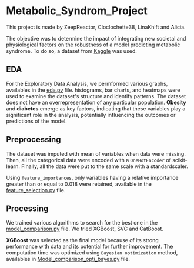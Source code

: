 # Metabolic_Syndrom_Project

This project is made by ZeepReactor, Cloclochette38, LinaKhlft and Alicia.

The objective was to determine the impact of integrating new societal and physiological factors on the robustness of a model predicting metabolic syndrome. To do so, a dataset from [Kaggle](https://www.kaggle.com/datasets/antimoni/metabolic-syndrome) was used.

## EDA 

For the Exploratory Data Analysis, we permformed various graphs, availables in the [eda.py](https://github.com/ZeepReactorr/Metabolic_Syndrom_Project/blob/main/eda.py) file. histograms, bar charts, and heatmaps were used to examine the dataset's structure and identify patterns.
The dataset does not have an overrepresentation of any particular population. **Obesity** and **diabetes** emerge as key factors, indicating that these variables play a significant role in the analysis, potentially influencing the outcomes or predictions of the model.

## Preprocessing

The dataset was imputed with mean of variables when data were missing. Then, all the categorical data were encoded with a `OneHotEncoder` of scikit-learn. Finally, all the data were put to the same scale with a standardscaler.

Using `feature_importances`, only variables having a relative importance greater than or equal to 0.018 were retained, available in the [feature_selection.py](https://github.com/ZeepReactorr/Metabolic_Syndrom_Project/blob/main/feature_selection.py) file.

## Processing 

We trained various algorithms to search for the best one in the [model_comparison.py](https://github.com/ZeepReactorr/Metabolic_Syndrom_Project/blob/main/model_comparison.py) file. We tried XGBoost, SVC and CatBoost.

**XGBoost** was selected as the final model because of its strong performance with data and its potential for further improvement. The computation time was optimized using `Bayesian optimization` method, availables in [Model_comparison_opti_bayes.py](https://github.com/ZeepReactorr/Metabolic_Syndrom_Project/blob/main/Model_comparison_opti_bayes.py) file.
